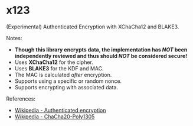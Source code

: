 # x123
(Experimental) Authenticated Encryption with XChaCha12 and BLAKE3.

Notes:
- **Though this library encrypts data, the implementation has _NOT_ been independently reviewed and thus should _NOT_ be considered secure!**
- Uses **XChaCha12** for the cipher.
- Uses **BLAKE3** for the KDF and MAC.
- The MAC is calculated _after_ encryption.
- Supports using a specific or random nonce.
- Supports encrypting with associated data.

References:
- [Wikipedia - Authenticated encryption](https://en.wikipedia.org/wiki/Authenticated_encryption#Authenticated_encryption_with_associated_data)
- [Wikipedia - ChaCha20-Poly1305](https://en.wikipedia.org/wiki/ChaCha20-Poly1305#Description)